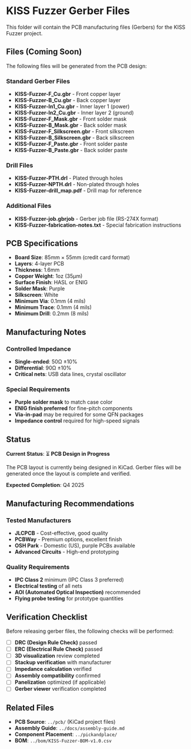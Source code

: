 # KISS Fuzzer Gerber Files

This folder will contain the PCB manufacturing files (Gerbers) for the KISS Fuzzer project.

## Files (Coming Soon)

The following files will be generated from the PCB design:

### Standard Gerber Files
- **KISS-Fuzzer-F_Cu.gbr** - Front copper layer
- **KISS-Fuzzer-B_Cu.gbr** - Back copper layer  
- **KISS-Fuzzer-In1_Cu.gbr** - Inner layer 1 (power)
- **KISS-Fuzzer-In2_Cu.gbr** - Inner layer 2 (ground)
- **KISS-Fuzzer-F_Mask.gbr** - Front solder mask
- **KISS-Fuzzer-B_Mask.gbr** - Back solder mask
- **KISS-Fuzzer-F_Silkscreen.gbr** - Front silkscreen
- **KISS-Fuzzer-B_Silkscreen.gbr** - Back silkscreen
- **KISS-Fuzzer-F_Paste.gbr** - Front solder paste
- **KISS-Fuzzer-B_Paste.gbr** - Back solder paste

### Drill Files
- **KISS-Fuzzer-PTH.drl** - Plated through holes
- **KISS-Fuzzer-NPTH.drl** - Non-plated through holes
- **KISS-Fuzzer-drill_map.pdf** - Drill map for reference

### Additional Files
- **KISS-Fuzzer-job.gbrjob** - Gerber job file (RS-274X format)
- **KISS-Fuzzer-fabrication-notes.txt** - Special fabrication instructions

## PCB Specifications

- **Board Size**: 85mm × 55mm (credit card format)
- **Layers**: 4-layer PCB
- **Thickness**: 1.6mm
- **Copper Weight**: 1oz (35µm)
- **Surface Finish**: HASL or ENIG
- **Solder Mask**: Purple
- **Silkscreen**: White
- **Minimum Via**: 0.1mm (4 mils)
- **Minimum Trace**: 0.1mm (4 mils)
- **Minimum Drill**: 0.2mm (8 mils)

## Manufacturing Notes

### Controlled Impedance
- **Single-ended**: 50Ω ±10%
- **Differential**: 90Ω ±10%
- **Critical nets**: USB data lines, crystal oscillator

### Special Requirements
- **Purple solder mask** to match case color
- **ENIG finish preferred** for fine-pitch components
- **Via-in-pad** may be required for some QFN packages
- **Impedance control** required for high-speed signals

## Status

**Current Status**: ⏳ **PCB Design in Progress**

The PCB layout is currently being designed in KiCad. Gerber files will be generated once the layout is complete and verified.

**Expected Completion**: Q4 2025

## Manufacturing Recommendations

### Tested Manufacturers
- **JLCPCB** - Cost-effective, good quality
- **PCBWay** - Premium options, excellent finish  
- **OSH Park** - Domestic (US), purple PCBs available
- **Advanced Circuits** - High-end prototyping

### Quality Requirements
- **IPC Class 2** minimum (IPC Class 3 preferred)
- **Electrical testing** of all nets
- **AOI (Automated Optical Inspection)** recommended
- **Flying probe testing** for prototype quantities

## Verification Checklist

Before releasing gerber files, the following checks will be performed:

- [ ] **DRC (Design Rule Check)** passed
- [ ] **ERC (Electrical Rule Check)** passed  
- [ ] **3D visualization** review completed
- [ ] **Stackup verification** with manufacturer
- [ ] **Impedance calculation** verified
- [ ] **Assembly compatibility** confirmed
- [ ] **Panelization** optimized (if applicable)
- [ ] **Gerber viewer** verification completed

## Related Files

- **PCB Source**: `../pcb/` (KiCad project files)
- **Assembly Guide**: `../docs/assembly-guide.md`
- **Component Placement**: `../pickandplace/`
- **BOM**: `../bom/KISS-Fuzzer-BOM-v1.0.csv`
